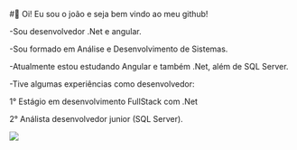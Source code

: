 #👋 Oi! Eu sou o joão e seja bem vindo ao meu github!

-Sou desenvolvedor .Net e angular.

-Sou formado em Análise e Desenvolvimento de Sistemas.

-Atualmente estou estudando Angular e também .Net, além de SQL Server.

-Tive algumas experiências como desenvolvedor:

  1° Estágio em desenvolvimento FullStack com .Net

  2° Análista desenvolvedor junior (SQL Server).

  <a href="https://www.instagram.com/joaovitorrb19/" target="_blank"><img src="https://img.shields.io/badge/Instagram-E4405F?style=for-the-badge&logo=instagram&logoColor=white"></img></a>
<!--
**joaovitorrb19/joaovitorrb19** is a ✨ _special_ ✨ repository because its `README.md` (this file) appears on your GitHub profile.

Here are some ideas to get you started:

- 🔭 I’m currently working on ...
- 🌱 I’m currently learning ...
- 👯 I’m looking to collaborate on ...
- 🤔 I’m looking for help with ...
- 💬 Ask me about ...
- 📫 How to reach me: ...
- 😄 Pronouns: ...
- ⚡ Fun fact: ...
-->
